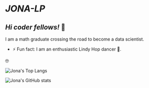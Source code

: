 # _JONA-LP_

## _Hi coder fellows!_ 👋

I am a math graduate crossing the road to become a data scientist.
<!--
**Jona-LP/Jona-LP** is a ✨ _special_ ✨ repository because its `README.md` (this file) appears on your GitHub profile.

Here are some ideas to get you started:

- 🔭 I’m currently working on ...
- 🌱 I’m currently learning ...
- 👯 I’m looking to collaborate on ...
- 🤔 I’m looking for help with ...
- 💬 Ask me about ...
- 📫 How to reach me: ...

-->
- ⚡ Fun fact: I am an enthusiastic Lindy Hop dancer 🕺.

🤓

![Jona's Top Langs](https://github-readme-stats.vercel.app/api/top-langs/?username=jona-lp&theme=monokai)

![Jona's GitHub stats](https://github-readme-stats.vercel.app/api?username=jona-lp&show_icons=true&theme=monokai)
